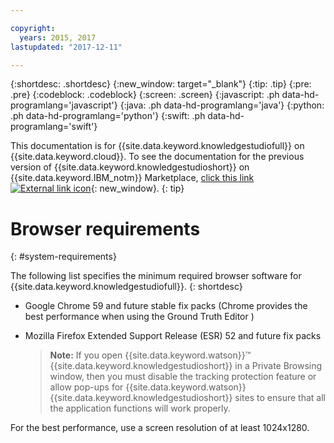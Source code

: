 ```yaml
---

copyright:
  years: 2015, 2017
lastupdated: "2017-12-11"

---
```


{:shortdesc: .shortdesc}
{:new_window: target="_blank"}
{:tip: .tip}
{:pre: .pre}
{:codeblock: .codeblock}
{:screen: .screen}
{:javascript: .ph data-hd-programlang='javascript'}
{:java: .ph data-hd-programlang='java'}
{:python: .ph data-hd-programlang='python'}
{:swift: .ph data-hd-programlang='swift'}

This documentation is for {{site.data.keyword.knowledgestudiofull}} on {{site.data.keyword.cloud}}. To see the documentation for the previous version of {{site.data.keyword.knowledgestudioshort}} on {{site.data.keyword.IBM_notm}} Marketplace, [click this link ![External link icon](../../icons/launch-glyph.svg "External link icon")](https://console.bluemix.net/docs/services/knowledge-studio/system-requirements.html){: new_window}.
{: tip}

# Browser requirements
{: #system-requirements}

The following list specifies the minimum required browser software for {{site.data.keyword.knowledgestudiofull}}.
{: shortdesc}

- Google Chrome 59 and future stable fix packs (Chrome provides the best performance when using the Ground Truth Editor )
- Mozilla Firefox Extended Support Release (ESR) 52 and future fix packs

    > **Note:** If you open {{site.data.keyword.watson}}&trade; {{site.data.keyword.knowledgestudioshort}} in a Private Browsing window, then you must disable the tracking protection feature or allow pop-ups for {{site.data.keyword.watson}} {{site.data.keyword.knowledgestudioshort}} sites to ensure that all the application functions will work properly.

For the best performance, use a screen resolution of at least 1024x1280.
